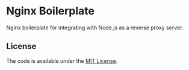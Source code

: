 # Nginx Boilerplate

Nginx boilerplate for integrating with Node.js as a reverse proxy server.

## License
  
The code is available under the [MIT License](LICENSE).
